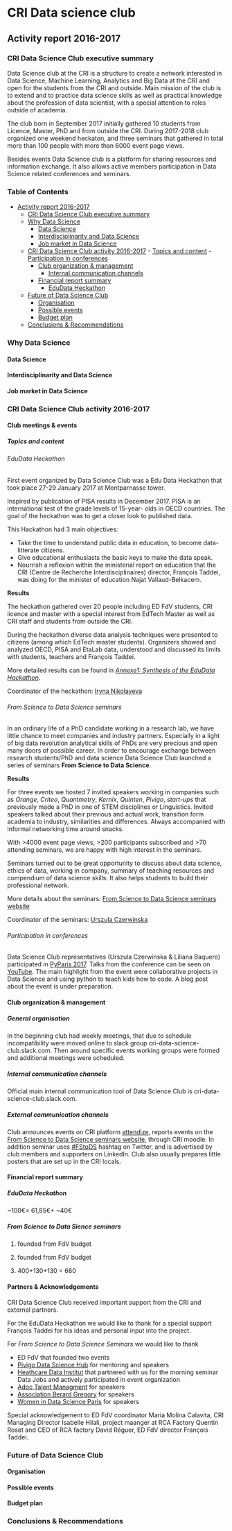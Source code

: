 # CRI Data science club



## Activity report 2016-2017

### CRI Data Science Club executive summary 

Data Science club at the CRI is a structure to create a network interested in Data Science, Machine Learning, Analytics and Big Data at the CRI and open for the students from the CRI and outside. Main mission of the club is to extend and to practice data science skills as well as practical knowledge about the profession of data scientist, with a special attention to roles outside of academia. 

The club born in September 2017 initially gathered 10 students from Licence, Master, PhD and from outside the CRI. During 2017-2018 club organized one weekend heckaton, and three seminars that gathered in total more than 100 people with more than 6000 event page views. 

Besides events Data Science club is a platform for sharing resources and information exchange. It also allows active members participation in Data Science related conferences and seminars. 

### Table of Contents
<!-- **Table of Contents**  *generated with [DocToc](http://doctoc.herokuapp.com/)* -->

- [Activity report 2016-2017](#)
	- [CRI Data Science Club executive summary](#)
	- [Why Data Science](#)
		- [Data Science](#)
		- [Interdisciplinarity and Data Science](#)
		- [Job market in Data Science](#)
	- [CRI Data Science Club activity 2016-2017](#)
			- [Topics and content](#)
				- [Participation in conferences](#)
		- [Club organization & management](#)
			- [Internal communication channels](#)
		- [Financial report summary](#)
			- [EduData Heckathon](#)
	- [Future of Data Science Club](#)
		- [Organisation](#)
		- [Possible events](#)
		- [Budget plan](#)
	- [Conclusions & Recommendations](#)

### Why Data Science



#### Data Science 

#### Interdisciplinarity and Data Science

#### Job market in Data Science

### CRI Data Science Club activity 2016-2017

#### Club meetings & events

##### Topics and content

###### EduData Heckathon

First event organized  by Data Science Club was a Edu Data Heckathon that took place 27-29 January 2017 at Montparnasse tower. 

Inspired by publication of PISA results in December 2017. PISA is an international test of the grade levels of 15-year- olds in OECD countries. The goal of the heckathon was to get a closer look to published data. 

This Hackathon had 3 main objectives:

- Take the time to understand public data in education, to become data-litterate citizens.
- Give educational enthusiasts the basic keys to make the data speak.
- Nourrish a reflexion within the ministerial report on education that the CRI (Centre de Recherche Interdisciplinaires) director, François Taddei, was doing for the minister of education Najat Vallaud-Belkacem.

**Results**

The heckathon gathered over 20 people including ED FdV students, CRI licence and master with a special interest from EdTech Master as well as CRI staff and students from outside the CRI.

During the heckathon diverse data analysis techniques were presented to citizens (among which EdTech master students). Organizers showed and analyzed OECD, PISA and EtaLab data, understood and discussed its limits with students, teachers and François Taddei. 

More detailed results can be found in [*Annexe1: Synthesis of the EduData Hackathon*](./docs/SynthesisoftheEduDataHackathon.pdf).

Coordinator of the heckathon: [Iryna Nikolayeva](iryna.nikolayeva@cri-paris.org)

###### From Science to Data Science seminars 

In an ordinary life of a PhD candidate working in a research lab, we have little chance to meet companies and industry partners. Especially in a light of big data revolution analytical skills of PhDs are very precious and open many doors of possible career. In order to encourage exchange between research students/PhD and data science Data Science Club launched a series of seminars **From Science to Data Science**. 

**Results**

For three events we hosted 7 invited speakers working in companies such as *Orange*, *Criteo*, *Quantmetry*, *Kernix*, *Quinten*, *Pivigo*, *start-ups* that previously made a PhD in one of STEM disciplines or Linguistics. Invited speakers talked about their previous and actual work, transition form academia to industry, similarities and differences. Always accompanied with informal networking time around snacks.

With >4000 event page views, >200 participants subscribed and >70 attending seminars, we are happy with high interest in the seminars.  

Seminars turned out to be great opportunity to discuss about data science, ethics of data, working in company, summary of teaching resources and compendium of data science skills. It also helps students to build their professional network.

More details about the seminars: [From Science to Data Science seminars website](https://urszulaczerwinska.github.io/FromSciencetoDataScience/)

Coordinator of the seminars: [Urszula Czerwinska](urszula.czerwinska@cri-paris.org)

###### Participation in conferences

Data Science Club representatives (Urszula Czerwinska & Liliana Baquero) participated in [PyParis 2017](http://pyparis.org/). Talks from the conference can be seen on [YouTube](https://www.youtube.com/watch?v=L20nsH-Qqfo&list=PLzjFI0G5nSsrzzM6UYs61A01-sVAt3PXC). The main highlight  from the event were collaborative projects in Data Science and using python to teach kids how to code. A blog post about the event is under preparation. 

#### Club organization & management

##### General organisation

In the beginning club had weekly meetings, that due to schedule incompatibility were moved online to slack group cri-data-science-club.slack.com. Then around specific events working groups were formed and additional meetings were scheduled.

##### Internal communication channels

Official main internal communication tool of Data Science Club is cri-data-science-club.slack.com. 

##### External communication channels

Club announces events on CRI platform [attendize](https://events.cri-paris.org/e/96/from-science-to-data-science-3-new-jobs-and-skills-in-big-data), reports events on the [From Science to Data Science seminars website](https://urszulaczerwinska.github.io/FromSciencetoDataScience/), through CRI moodle. In addition seminar uses [#FStoDS](https://twitter.com/hashtag/fstods?f=tweets&vertical=default&src=hash) hashtag on Twitter, and is advertised by club members and supporters on LinkedIn. Club also usually prepares little posters that are set up in the CRI locals. 

#### Financial report summary

##### EduData Heckathon

~100€= 61,85€+ ~40€

##### From Science to Data Sience seminars 

1) founded from FdV budget

2) founded from FdV budget

3) 400+130+130 = 660



#### Partners & Acknowledgements

CRI Data Science Club received important support from the CRI and external partners. 

For the EduData Heckathon we would like to thank for a special support François Taddei for his ideas and personal input into the project.

For *From Science to Data Science Seminars* we would like to thank

- ED FdV that founded two events
- [Pivigo Data Science Hub](https://www.pivigo.com/) for  mentoring and speakers
- [Heathcare Data Institut](http://healthcaredatainstitute.com/) that partnered with us for the morning seminar Data Jobs and actively participated in  event organization
- [Adoc Talent Managment](http://www.adoc-tm.com/) for speakers
- [Association Berard Gregory](http://www.intelliagence.fr/)  for speakers
- [Women in Data Science Paris](https://www.meetup.com/fr-FR/Women-in-Data-Science-WiDS-Paris/) for speakers



Special acknowledgement to ED FdV coordinator Maria Molina Calavita, CRI Managing Director Isabelle Hilali, project maanger at RCA Factory Quentin Roset and CEO of RCA factory David Réguer, ED FdV director François Taddei.

### Future of Data Science Club

#### Organisation



#### Possible events 

#### Budget plan	

### Conclusions & Recommendations







